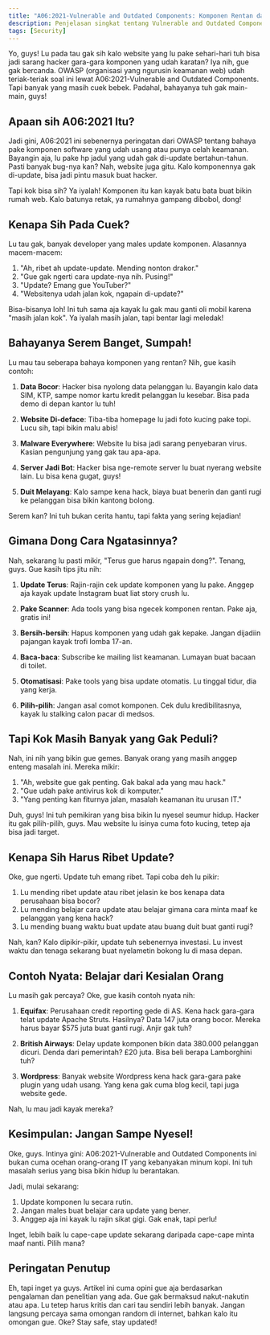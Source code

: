```yaml
---
title: "A06:2021-Vulnerable and Outdated Components: Komponen Rentan dan Usang Bikin Website Lu Bisa Kena Hack!"
description: Penjelasan singkat tentang Vulnerable and Outdated Components.
tags: [Security]
---
```

Yo, guys! Lu pada tau gak sih kalo website yang lu pake sehari-hari tuh bisa jadi sarang hacker gara-gara komponen yang udah karatan? Iya nih, gue gak bercanda. OWASP (organisasi yang ngurusin keamanan web) udah teriak-teriak soal ini lewat A06:2021-Vulnerable and Outdated Components. Tapi banyak yang masih cuek bebek. Padahal, bahayanya tuh gak main-main, guys!

## Apaan sih A06:2021 Itu?

Jadi gini, A06:2021 ini sebenernya peringatan dari OWASP tentang bahaya pake komponen software yang udah usang atau punya celah keamanan. Bayangin aja, lu pake hp jadul yang udah gak di-update bertahun-tahun. Pasti banyak bug-nya kan? Nah, website juga gitu. Kalo komponennya gak di-update, bisa jadi pintu masuk buat hacker.

Tapi kok bisa sih? Ya iyalah! Komponen itu kan kayak batu bata buat bikin rumah web. Kalo batunya retak, ya rumahnya gampang dibobol, dong!

## Kenapa Sih Pada Cuek?

Lu tau gak, banyak developer yang males update komponen. Alasannya macem-macem:

1. "Ah, ribet ah update-update. Mending nonton drakor."
2. "Gue gak ngerti cara update-nya nih. Pusing!"
3. "Update? Emang gue YouTuber?"
4. "Websitenya udah jalan kok, ngapain di-update?"

Bisa-bisanya loh! Ini tuh sama aja kayak lu gak mau ganti oli mobil karena "masih jalan kok". Ya iyalah masih jalan, tapi bentar lagi meledak!

## Bahayanya Serem Banget, Sumpah!

Lu mau tau seberapa bahaya komponen yang rentan? Nih, gue kasih contoh:

1. **Data Bocor**: Hacker bisa nyolong data pelanggan lu. Bayangin kalo data SIM, KTP, sampe nomor kartu kredit pelanggan lu kesebar. Bisa pada demo di depan kantor lu tuh!

2. **Website Di-deface**: Tiba-tiba homepage lu jadi foto kucing pake topi. Lucu sih, tapi bikin malu abis!

3. **Malware Everywhere**: Website lu bisa jadi sarang penyebaran virus. Kasian pengunjung yang gak tau apa-apa.

4. **Server Jadi Bot**: Hacker bisa nge-remote server lu buat nyerang website lain. Lu bisa kena gugat, guys!

5. **Duit Melayang**: Kalo sampe kena hack, biaya buat benerin dan ganti rugi ke pelanggan bisa bikin kantong bolong.

Serem kan? Ini tuh bukan cerita hantu, tapi fakta yang sering kejadian!

## Gimana Dong Cara Ngatasinnya?

Nah, sekarang lu pasti mikir, "Terus gue harus ngapain dong?". Tenang, guys. Gue kasih tips jitu nih:

1. **Update Terus**: Rajin-rajin cek update komponen yang lu pake. Anggep aja kayak update Instagram buat liat story crush lu.

2. **Pake Scanner**: Ada tools yang bisa ngecek komponen rentan. Pake aja, gratis ini!

3. **Bersih-bersih**: Hapus komponen yang udah gak kepake. Jangan dijadiin pajangan kayak trofi lomba 17-an.

4. **Baca-baca**: Subscribe ke mailing list keamanan. Lumayan buat bacaan di toilet.

5. **Otomatisasi**: Pake tools yang bisa update otomatis. Lu tinggal tidur, dia yang kerja.

6. **Pilih-pilih**: Jangan asal comot komponen. Cek dulu kredibilitasnya, kayak lu stalking calon pacar di medsos.

## Tapi Kok Masih Banyak yang Gak Peduli?

Nah, ini nih yang bikin gue gemes. Banyak orang yang masih anggep enteng masalah ini. Mereka mikir:

1. "Ah, website gue gak penting. Gak bakal ada yang mau hack."
2. "Gue udah pake antivirus kok di komputer."
3. "Yang penting kan fiturnya jalan, masalah keamanan itu urusan IT."

Duh, guys! Ini tuh pemikiran yang bisa bikin lu nyesel seumur hidup. Hacker itu gak pilih-pilih, guys. Mau website lu isinya cuma foto kucing, tetep aja bisa jadi target.

## Kenapa Sih Harus Ribet Update?

Oke, gue ngerti. Update tuh emang ribet. Tapi coba deh lu pikir:

1. Lu mending ribet update atau ribet jelasin ke bos kenapa data perusahaan bisa bocor?
2. Lu mending belajar cara update atau belajar gimana cara minta maaf ke pelanggan yang kena hack?
3. Lu mending buang waktu buat update atau buang duit buat ganti rugi?

Nah, kan? Kalo dipikir-pikir, update tuh sebenernya investasi. Lu invest waktu dan tenaga sekarang buat nyelametin bokong lu di masa depan.

## Contoh Nyata: Belajar dari Kesialan Orang

Lu masih gak percaya? Oke, gue kasih contoh nyata nih:

1. **Equifax**: Perusahaan credit reporting gede di AS. Kena hack gara-gara telat update Apache Struts. Hasilnya? Data 147 juta orang bocor. Mereka harus bayar $575 juta buat ganti rugi. Anjir gak tuh?

2. **British Airways**: Delay update komponen bikin data 380.000 pelanggan dicuri. Denda dari pemerintah? £20 juta. Bisa beli berapa Lamborghini tuh?

3. **Wordpress**: Banyak website Wordpress kena hack gara-gara pake plugin yang udah usang. Yang kena gak cuma blog kecil, tapi juga website gede.

Nah, lu mau jadi kayak mereka?

## Kesimpulan: Jangan Sampe Nyesel!

Oke, guys. Intinya gini: A06:2021-Vulnerable and Outdated Components ini bukan cuma ocehan orang-orang IT yang kebanyakan minum kopi. Ini tuh masalah serius yang bisa bikin hidup lu berantakan.

Jadi, mulai sekarang:
1. Update komponen lu secara rutin.
2. Jangan males buat belajar cara update yang bener.
3. Anggep aja ini kayak lu rajin sikat gigi. Gak enak, tapi perlu!

Inget, lebih baik lu cape-cape update sekarang daripada cape-cape minta maaf nanti. Pilih mana?

## Peringatan Penutup

Eh, tapi inget ya guys. Artikel ini cuma opini gue aja berdasarkan pengalaman dan penelitian yang ada. Gue gak bermaksud nakut-nakutin atau apa. Lu tetep harus kritis dan cari tau sendiri lebih banyak. Jangan langsung percaya sama omongan random di internet, bahkan kalo itu omongan gue. Oke? Stay safe, stay updated!